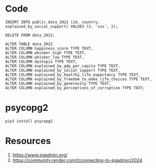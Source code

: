 # Code

```
INSERT INTO public.data_2022 (id, country, explained_by_social_support) VALUES (3, 'sss', 2);

DELETE FROM data_2022;

ALTER TABLE data_2022 
ALTER COLUMN happiness_score TYPE TEXT,
ALTER COLUMN whisker_high TYPE TEXT,
ALTER COLUMN whisker_low TYPE TEXT,
ALTER COLUMN dystopia TYPE TEXT,
ALTER COLUMN explained_by_gdp_per_capita TYPE TEXT,
ALTER COLUMN explained_by_social_support TYPE TEXT,
ALTER COLUMN explained_by_healthy_life_expectancy TYPE TEXT,
ALTER COLUMN explained_by_freedom_to_make_life_choices TYPE TEXT,
ALTER COLUMN explained_by_generosity TYPE TEXT,
ALTER COLUMN explained_by_perceptions_of_corruption TYPE TEXT;
```

# psycopg2

```
pip3 install psycopg2
```


# Resources
1. https://www.pgadmin.org/
2. https://community.render.com/t/connecting-to-pgadmin/2024
